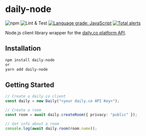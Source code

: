 # daily-node

![npm](https://img.shields.io/npm/v/daily-node)
![Lint & Test](https://github.com/sharkyze/daily-node/workflows/Lint%20&%20Test/badge.svg)
[![Language grade: JavaScript](https://img.shields.io/lgtm/grade/javascript/g/sharkyze/daily-node.svg?logo=lgtm&logoWidth=18)](https://lgtm.com/projects/g/sharkyze/daily-node/context:javascript)
[![Total alerts](https://img.shields.io/lgtm/alerts/g/sharkyze/daily-node.svg?logo=lgtm&logoWidth=18)](https://lgtm.com/projects/g/sharkyze/daily-node/alerts/)

Node.js client library wrapper for the [daily.co platform API](https://docs.daily.co/reference).

## Installation

```bash
npm install daily-node
or
yarn add daily-node
```

## Getting Started

```typescript
// Create a daily.co client
const daily = new Daily("<your daily.co API Key>");

// Create a room
const room = await daily.createRoom({ privacy: "public" });

// Get info about a room
console.log(await daily.room(room.name));
```
